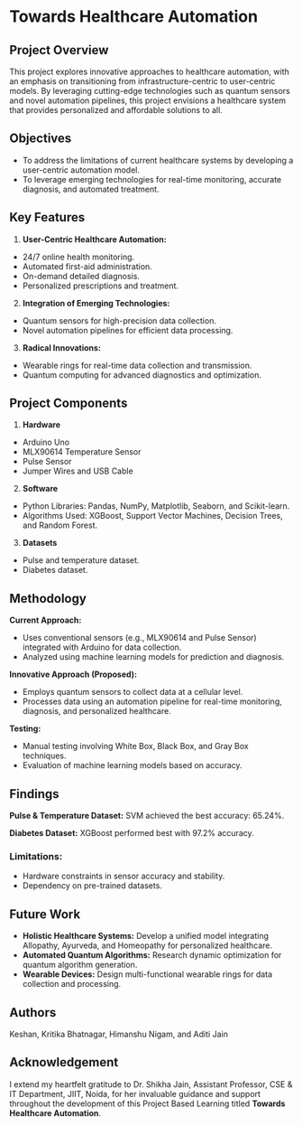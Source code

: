 # Towards Healthcare Automation

## Project Overview

This project explores innovative approaches to healthcare automation, with an emphasis on transitioning from infrastructure-centric to user-centric models. By leveraging cutting-edge technologies such as quantum sensors and novel automation pipelines, this project envisions a healthcare system that provides personalized and affordable solutions to all.

## Objectives

+ To address the limitations of current healthcare systems by developing a user-centric automation model.
+ To leverage emerging technologies for real-time monitoring, accurate diagnosis, and automated treatment.

## Key Features

1. **User-Centric Healthcare Automation:**
  + 24/7 online health monitoring.
  + Automated first-aid administration.
  + On-demand detailed diagnosis.
  + Personalized prescriptions and treatment.

2. **Integration of Emerging Technologies:**
  + Quantum sensors for high-precision data collection.
  + Novel automation pipelines for efficient data processing.

3. **Radical Innovations:**
  + Wearable rings for real-time data collection and transmission.
  + Quantum computing for advanced diagnostics and optimization.

## Project Components

1. **Hardware**
  + Arduino Uno
  + MLX90614 Temperature Sensor
  + Pulse Sensor
  + Jumper Wires and USB Cable

2. **Software**
  + Python Libraries: Pandas, NumPy, Matplotlib, Seaborn, and Scikit-learn.
  + Algorithms Used: XGBoost, Support Vector Machines, Decision Trees, and Random Forest.

3. **Datasets**
  + Pulse and temperature dataset.
  + Diabetes dataset.

## Methodology

**Current Approach:**

  + Uses conventional sensors (e.g., MLX90614 and Pulse Sensor) integrated with Arduino for data collection.
  + Analyzed using machine learning models for prediction and diagnosis.

**Innovative Approach (Proposed):**

+ Employs quantum sensors to collect data at a cellular level.
+ Processes data using an automation pipeline for real-time monitoring, diagnosis, and personalized healthcare.

**Testing:**

+ Manual testing involving White Box, Black Box, and Gray Box techniques.
+ Evaluation of machine learning models based on accuracy.

## Findings

**Pulse & Temperature Dataset:** SVM achieved the best accuracy: 65.24%.

**Diabetes Dataset:** XGBoost performed best with 97.2% accuracy.

### Limitations:

  + Hardware constraints in sensor accuracy and stability.
  + Dependency on pre-trained datasets.

## Future Work

  + **Holistic Healthcare Systems:** Develop a unified model integrating Allopathy, Ayurveda, and Homeopathy for personalized healthcare.
  + **Automated Quantum Algorithms:** Research dynamic optimization for quantum algorithm generation.
  + **Wearable Devices:** Design multi-functional wearable rings for data collection and processing.

## Authors

Keshan, Kritika Bhatnagar, Himanshu Nigam, and Aditi Jain

## Acknowledgement

I extend my heartfelt gratitude to Dr. Shikha Jain, Assistant Professor, CSE & IT Department, JIIT, Noida, for her invaluable guidance and support throughout the development of this Project Based Learning titled **Towards Healthcare Automation**.
